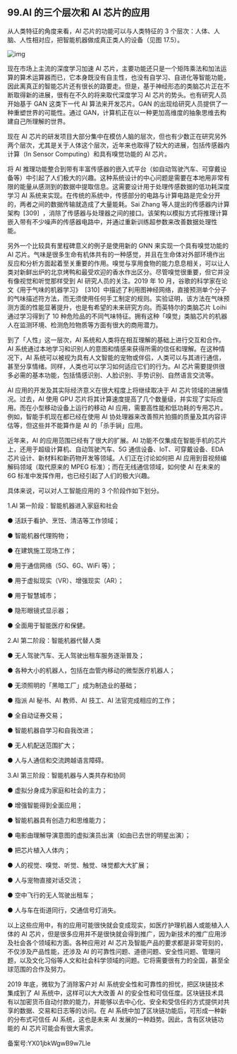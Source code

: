 ## 99.AI 的三个层次和 AI 芯片的应用
从人类特征的角度来看，AI 芯片的功能可以与人类特征的 3 个层次：人体、人脑、人性相对应，把智能机器做成真正类人的设备（见图 17.5）。 


![img](https://pic2.zhimg.com/v2-457c75b23f300773b27315abc5895617.webp)

现在市场上主流的深度学习加速 AI 芯片，主要功能还只是一个矩阵乘法和加法运算的算术运算器而已，它本身既没有自主性，也没有自学习、自进化等智能功能，因此离真正的智能芯片还有很长的路要走。但是，基于神经形态的类脑芯片正在不断取得新的进展，很有在不久的将来取代深度学习 AI 芯片的势头。也有研究人员开始基于 GAN 这类下一代 AI 算法来开发芯片。GAN 的出现给研究人员提供了一种重塑世界的可能性。通过 GAN，计算机正在以一种更加高维度的抽象思维去构建自己所理解的世界。 


现在 AI 芯片的研发项目大部分集中在模仿人脑的层次，但也有少数正在研究另外两个层次，尤其是关于人体这个层次，近年来也取得了较大的进展，包括传感器内计算（In Sensor Computing）和具有嗅觉功能的 AI 芯片。 


将 AI 推理功能整合到带有丰富传感器的嵌入式平台（如自动驾驶汽车、可穿戴设备等）中引起了人们极大的兴趣。这种系统设计的中心问题是需要在本地用非常有限的能量从感测到的数据中提取信息。这需要设计用于处理传感数据的低功耗深度学习 AI 系统来实现。在传统的系统中，传感部分的电路与计算电路是完全分开的，两者之间的数据传输就造成了大量能耗。Sai Zhang 等人提出的传感器内计算架构  [309]  ，消除了传感器与处理器之间的接口。该架构以模拟方式将推理计算嵌入带有不少噪声的传感器电路中，并通过重新训练超参数来改善数据处理性能。 


另外一个比较具有里程碑意义的例子是使用新的 GNN 来实现一个具有嗅觉功能的 AI 芯片。气味是很多生命有机体共有的一种感觉，并且在生命体对外部环境作出反应和分析方面起着至关重要的作用。嗅觉与享用食物的能力息息相关，可以让人类对新鲜出炉的北京烤鸭和最受欢迎的香水作出区分。尽管嗅觉很重要，但它并没有像视觉和听觉那样受到 AI 研究人员的关注。2019 年 10 月，谷歌的科学家在论文《用于气味的机器学习》  [310]  中描述了利用图神经网络，直接预测单个分子的气味描述符方法，而无须使用任何手工制定的规则。实验证明，该方法在气味预测方面的性能显著提升，也是有希望的未来研究方向。而英特尔的类脑芯片 Loihi 通过学习得到了 10 种危险品的不同气味特征。拥有这种「嗅觉」类脑芯片的机器人在监测环境、检测危险物质等方面有很大的商用潜力。 


到了「人性」这一层次，AI 系统和人类将在相互理解的基础上进行交互和合作。AI 系统通过本地学习和识别人的意图和情感来获得所需的信任和理解。在这种情况下，AI 系统可以被视为具有人文智能的宠物或伴侣，人类可以与其进行通信，甚至分享情绪。同样，人类也可以学习如何适应它们的行为。AI 芯片需要提供很多必需的基本功能，包括情感识别、人脸识别、手势识别、自然语言交流等。 


AI 应用的开发及其实际经济意义在很大程度上将继续取决于 AI 芯片领域的进展情况。过去，AI 使用 GPU 芯片将其计算速度提高了几个数量级，并实现了实际应用。而在小型移动设备上运行的移动 AI 应用，需要高性能和低功耗的专用芯片。例如，智能手机现在都已经在使用 AI 协处理器来改善照片拍摄的质量及其内容评估等，但这些并不能算作是 AI 的「杀手锏」应用。 


近年来，AI 的应用范围已经有了很大的扩展。AI 功能不仅集成在智能手机的芯片上，还用于超级计算机、自动驾驶汽车、5G 通信设备、IoT、可穿戴设备、EDA 芯片设计、新材料和新药物开发等领域。人们正在讨论如何把 AI 应用到音视频编解码领域（取代原来的 MPEG 标准）；而在无线通信领域，如何使 AI 在未来的 6G 标准中发挥作用，也已经引起了人们的极大兴趣。 


具体来说，可以对人工智能应用的 3 个阶段作如下划分。 


1.AI 第一阶段：智能机器进入家庭和社会 


● 活跃于看护、烹饪、清洁等工作领域； 


● 智能机器代理购物； 


● 在建筑施工现场工作； 


● 用于通信网络（5G、6G、WiFi 等）； 


● 用于虚拟现实（VR）、增强现实（AR）； 


● 用于智慧城市； 


● 隐形眼镜式显示器； 


● 全面用于智能医疗和保健。 


2.AI 第二阶段：智能机器代替人类 


● 无人驾驶汽车、无人驾驶出租车服务逐渐普及； 


● 各种大小的机器人，包括在血管内移动的微型医疗机器人； 


● 无须照明的「黑暗工厂」成为制造业的基础； 


● 指派 AI 秘书、AI 教师、AI 技工、AI 法官完成相应的工作； 


● 全自动证券交易； 


● 智能机器自学习和自我改进； 


● 无人机配送范围扩大； 


● 人与人通信和交流跨越语言障碍。 


3.AI 第三阶段：智能机器与人类共存和协同 


● 虚拟分身成为家庭和社会的主力； 


● 增强智能得到全面应用； 


● 智能机器具有创造力和思维能力； 


● 电影由理解导演意图的虚拟演员出演（如由已去世的明星出演）； 


● 把芯片植入人体内； 


● 人的视觉、嗅觉、听觉、触觉、味觉都大大扩展； 


● 人与宠物直接对话交流； 


● 空中飞行的无人驾驶出租车； 


● 人与车在街道同行，交通信号灯消失。 


以上这些应用中，有的应用可能很快就会变成现实，如医疗护理机器人或能植入人体的 AI 芯片，但是很多应用并不是很快就会得到推广，因为新技术的推广应用涉及社会各个领域和方面。各种应用对 AI 芯片及智能产品的要求都是非常苛刻的，不仅涉及产品性能，还涉及 AI 的可靠性问题、道德问题、安全性问题、管理问题，以及文化习俗等人文和社会科学领域的问题。它将需要很有力的全国，甚至全球范围的合作及努力。 


2019 年底，微软为了消除客户对 AI 系统安全性和可靠性的担忧，把区块链技术集成到了 AI 系统中，这样可以大大改善 AI 的安全性和可信任度。区块链技术具有以加密货币自动付款的能力，并能够以去中心化、安全和受信任的方式提供对共享的数据、交易和日志等的访问。在 AI 系统中加了区块链功能后，可形成一种新的分布式可信任 AI 系统，这也是未来 AI 发展的一种趋势。因此，含有区块链功能的 AI 芯片可能会有很大需求。 


备案号:YX01jbkWgwB9w7Lle

